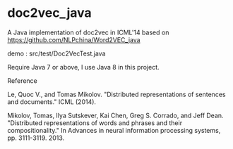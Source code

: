 # doc2vec_java
A Java implementation of doc2vec in ICML'14 based on https://github.com/NLPchina/Word2VEC_java

demo : src/test/Doc2VecTest.java

Require Java 7 or above, I use Java 8 in this project. 


Reference

Le, Quoc V., and Tomas Mikolov. "Distributed representations of sentences and documents." ICML (2014).

Mikolov, Tomas, Ilya Sutskever, Kai Chen, Greg S. Corrado, and Jeff Dean. "Distributed representations of words and phrases and their compositionality." In Advances in neural information processing systems, pp. 3111-3119. 2013.
